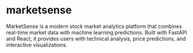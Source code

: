 # marketsense
MarketSense is a modern stock market analytics platform that combines real-time market data with machine learning predictions. Built with FastAPI and React, it provides users with technical analysis, price predictions, and interactive visualizations.
